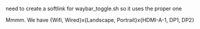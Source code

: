 need to create a softlink for waybar_toggle.sh so it uses the proper one


Mmmm. We have {Wifi, Wired}x{Landscape, Portrait}x{HDMI-A-1, DP1, DP2}

